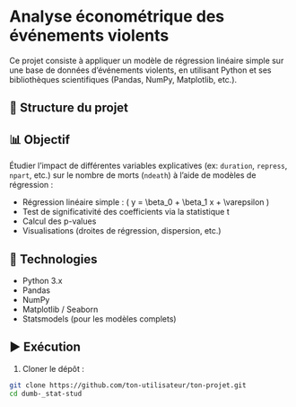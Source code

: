# Analyse économétrique des événements violents

Ce projet consiste à appliquer un modèle de régression linéaire simple sur une base de données d’événements violents, en utilisant Python et ses bibliothèques scientifiques (Pandas, NumPy, Matplotlib, etc.).

## 📁 Structure du projet


## 📊 Objectif

Étudier l’impact de différentes variables explicatives (ex: `duration`, `repress`, `npart`, etc.) sur le nombre de morts (`ndeath`) à l’aide de modèles de régression :

- Régression linéaire simple : \( y = \beta_0 + \beta_1 x + \varepsilon \)
- Test de significativité des coefficients via la statistique t
- Calcul des p-values
- Visualisations (droites de régression, dispersion, etc.)

## 🔧 Technologies

- Python 3.x
- Pandas
- NumPy
- Matplotlib / Seaborn
- Statsmodels (pour les modèles complets)

## ▶️ Exécution

1. Cloner le dépôt :

```bash
git clone https://github.com/ton-utilisateur/ton-projet.git
cd dumb-_stat-stud
